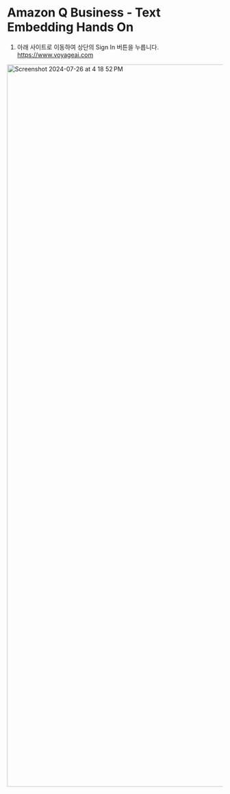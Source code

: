 # Amazon Q Business - Text Embedding Hands On
1. 아래 사이트로 이동하여 상단의 Sign In 버튼을 누릅니다.
  https://www.voyageai.com
<img width="1684" alt="Screenshot 2024-07-26 at 4 18 52 PM" src="https://github.com/user-attachments/assets/41e50ec2-265f-40be-9ca9-a0e5e427d347">
